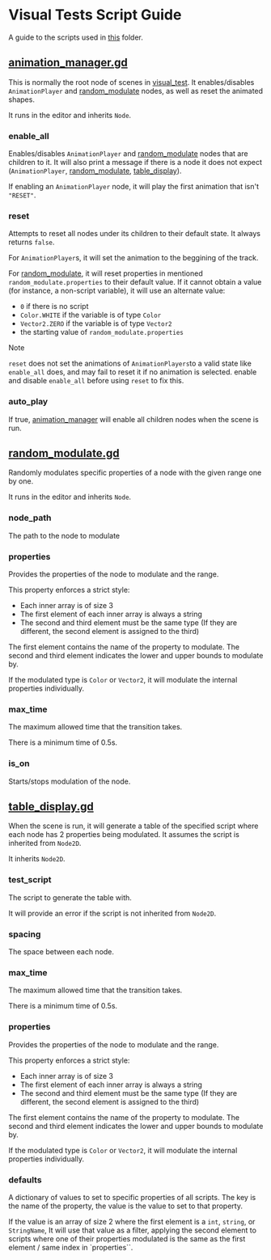 # Visual Tests Script Guide

A guide to the scripts used in [this](/tests/visual_tests/) folder.

## [animation_manager.gd](/tests/visual_tests/animation_manager.gd)

This is normally the root node of scenes in [visual_test](/tests/visual_tests/).
It enables/disables `AnimationPlayer` and [random_modulate] nodes,
as well as reset the animated shapes.

It runs in the editor and inherits `Node`.

### enable_all

Enables/disables `AnimationPlayer` and [random_modulate] nodes that are children to it.
It will also print a message if there is a node it does not expect (`AnimationPlayer`, [random_modulate], [table_display](/tests/visual_tests/table_display.gd)).

If enabling an `AnimationPlayer` node, it will play the first animation that isn't `"RESET"`.

### reset

Attempts to reset all nodes under its children to their default state. It always returns `false`.

For `AnimationPlayer`s, it will set the animation to the beggining of the track.

For [random_modulate], it will reset properties in mentioned `random_modulate.properties` to their default value.
If it cannot obtain a value (for instance, a non-script variable), it will use an alternate value:
- `0` if there is no script
- `Color.WHITE` if the variable is of type `Color`
- `Vector2.ZERO` if the variable is of type `Vector2`
- the starting value of `random_modulate.properties`

> [!NOTE]
> `reset` does not set the animations of `AnimationPlayers`to a valid state like `enable_all` does,
> and may fail to reset it if no animation is selected.
> enable and disable `enable_all` before using `reset` to fix this.

### auto_play

If true, [animation_manager](/tests/visual_tests/animation_manager.gd) will enable all children nodes when the scene is run.


## [random_modulate.gd](/tests/visual_tests/random_modulate.gd)

Randomly modulates specific properties of a node with the given range one by one.

It runs in the editor and inherits `Node`.

### node_path

The path to the node to modulate

### properties

Provides the properties of the node to modulate and the range.

This property enforces a strict style:
- Each inner array is of size 3
- The first element of each inner array is always a string
- The second and third element must be the same type (If they are different, the second element is assigned to the third)

The first element contains the name of the property to modulate.
The second and third element indicates the lower and upper bounds to modulate by.

If the modulated type is `Color` or `Vector2`, it will modulate the internal properties individually.

### max_time

The maximum allowed time that the transition takes.

There is a minimum time of 0.5s.

### is_on

Starts/stops modulation of the node.


## [table_display.gd](/tests/visual_tests/table_display.gd)

When the scene is run, it will generate a table of the specified script where each node has 2 properties being modulated.
It assumes the script is inherited from `Node2D`.

It inherits `Node2D`.

### test_script

The script to generate the table with.

It will provide an error if the script is not inherited from `Node2D`.

### spacing

The space between each node.

### max_time

The maximum allowed time that the transition takes.

There is a minimum time of 0.5s.

### properties

Provides the properties of the node to modulate and the range.

This property enforces a strict style:
- Each inner array is of size 3
- The first element of each inner array is always a string
- The second and third element must be the same type (If they are different, the second element is assigned to the third)

The first element contains the name of the property to modulate.
The second and third element indicates the lower and upper bounds to modulate by.

If the modulated type is `Color` or `Vector2`, it will modulate the internal properties individually.

### defaults

A dictionary of values to set to specific properties of all scripts.
The key is the name of the property, the value is the value to set to that property.

If the value is an array of size 2 where the first element is a `int`, `string`, or `StringName`,
It will use that value as a filter, applying the second element to scripts
where one of their properties modulated is the same as the first element / same index in `properties``.

[random_modulate]: (/tests/visual_tests/random_modulate.gd)